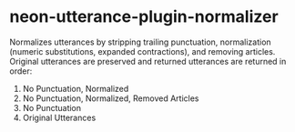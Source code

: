# neon-utterance-plugin-normalizer
Normalizes utterances by stripping trailing punctuation, normalization (numeric substitutions, expanded contractions), and removing articles.
Original utterances are preserved and returned utterances are returned in order:
1. No Punctuation, Normalized
2. No Punctuation, Normalized, Removed Articles
3. No Punctuation
4. Original Utterances

